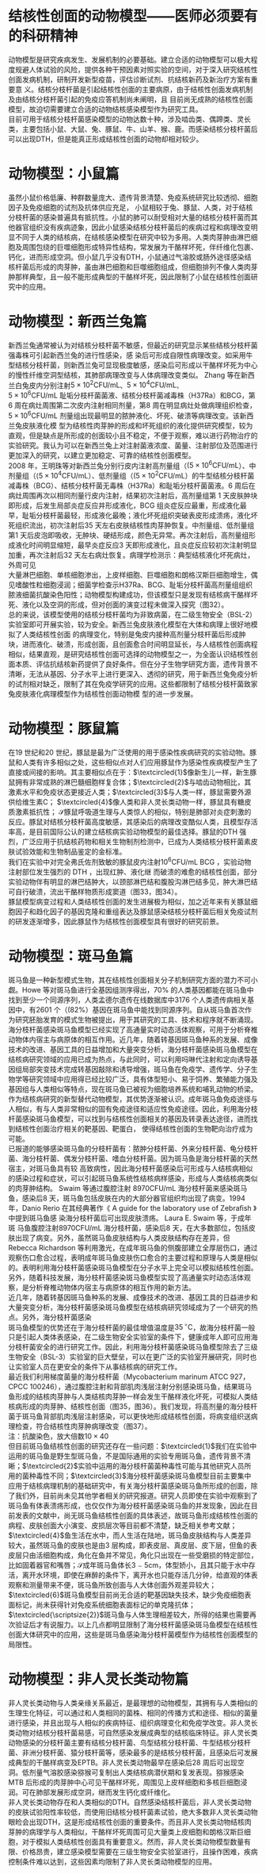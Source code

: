# 结核性创面的动物模型——医师必须要有的科研精神  
动物模型是研究疾病发生、发展机制的必要基础。建立合适的动物模型可以极大程度规避人体试验的风险，提供各种干预因素对照实验的空间，对于深入研究结核性创面发病机制，研制开发新型疫苗，评估诊断试剂、抗结核新药及新治疗方案有重要意 义。结核分枝杆菌是引起结核性创面的主要病原，由于结核性创面发病机制及由结核分枝杆菌引起的免疫应答机制尚未阐明，且 目前尚无成熟的结核性创面模型，故迫切需要建立合适的动物结核感染模型作为研究工具。  
目前可用于结核分枝杆菌感染模型的动物达数十种，涉及啮齿类、偶蹄类、灵长类，主要包括小鼠、大鼠、兔、豚鼠、牛、山羊、猴、鹿。而感染结核分枝杆菌后可以出现DTH，但是能真正形成结核性创面的动物却相对较少。  
#  动物模型：小鼠篇  
虽然小鼠价格低廉、种群数量庞大、遗传背景清楚、免疫系统研究比较透彻、细胞因子及免疫细胞的试剂及抗体供应充足， 小鼠相较于兔、豚鼠、人类，对于结核分枝杆菌的感染普遍具有抵抗性。小鼠的肺可以耐受相对大量的结核分枝杆菌而其他器官组织没有疾病迹象，因此小鼠感染结核分枝杆菌后的疾病过程和病理改变明显不同于人类的结核病，在结核感染模型在研究中较为多用。人类肉芽肿由淋巴细胞及周围包绕的巨噬细胞形成特异性结构，常发展为干酪样坏死，伴纤维化包裹、钙化，进而形成空洞。但小鼠几乎没有DTH，小鼠通过气溶胶或肠外途径感染结核杆菌后形成的肉芽肿，虽由淋巴细胞和巨噬细胞组成，但细胞排列不像人类肉芽肿那样典型，且一般不能形成典型的干酪样坏死，因此限制了小鼠在结核性创面研究中的应用。  
#  动物模型：新西兰兔篇  
新西兰兔通常被认为对结核分枝杆菌不敏感，但最近的研究显示某些结核分枝杆菌强毒株可引起新西兰兔的进行性感染，感 染后可形成自限性病理改变。如采用牛型结核分枝杆菌，则新西兰兔可显现极度敏感，感染后可形成以干酪样坏死为中心的慢性纤维空洞型结核，其肺部病理改变与人体病理改变类似。 Zhang 等在新西兰白兔皮内分别注射$5\times10^{2}\mathrm{CFU/mL}$、$5\times10^{4}\mathrm{CFU/mL}$、  
$5\times10^{6}\mathrm{CFU/mL}$ 耻垢分枝杆菌菌液、结核分枝杆菌减毒株（H37Ra）和BCG，第6 周在病灶周围第二次皮内注射相同剂量，第8 周在明显病灶处做病理组织检查，$5\times10^{6}\mathrm{CFU/mL}$ 剂量组出现最明显的脓肿液化、坏死、破溃等病理改变。该新西兰兔皮肤液化模 型为结核性肉芽肿的形成和坏死组织的液化提供研究模型，较为直观，但是缺点是所形成的创面较小且不稳定，不便于观察，难以进行药物治疗的实验研究。我认为可以在新西兰兔上对注射菌液浓度、菌量、注射部位及范围进行更加深入的研究，以建立更加稳定、可靠的结核性创面模型。  
2008 年，王明珠等对新西兰兔分别行皮内注射高剂量组（$\mathrm{{}(5\times10^{6}C F U/m L}$）、中剂量组（$\mathrm{{\langle5\times10^{4}C F U/m L}}$）、低剂量组（$\mathrm{{(5\times10^{2}C F U/m L}}$）的牛型结核分枝杆菌减毒株（BCG）、结核分枝杆菌无毒株（H37Ra）和耻垢分枝杆菌菌液。6 周后在病灶周围再次以相同剂量行皮内注射，结果初次注射后，高剂量组第 1 天皮肤肿块即形成，后发生局部炎症反应并形成液化，BCG 组炎症反应最重，形成液化最早，耻垢分枝杆菌最轻，形成液化最晚；液化坏死组织突破表皮形成溃疡，液化坏死组织流出，初次注射后35 天左右皮肤结核性肉芽肿恢复。中剂量组、低剂量组第1 天后皮泡即吸收，无肿块、硬结形成，颜色无异常。再次注射后，高剂量组形成液化时间明显缩短，最早炎症反应3 天即形成液化，且炎症反应较初次注射明显加重，再次注射后32 天左右病灶恢复。病理学检测示：典型结核液化坏死病灶，外周可见  
大量淋巴细胞、单核细胞渗出，上皮样细胞、巨噬细胞和朗格汉斯巨细胞增生，偶见嗜酸性粒细胞浸润；细菌学检查示H37Ra、BCG、耻垢分枝杆菌高剂量组组织脓液细菌抗酸染色阳性；动物模型构建成功，但该模型只是发现有结核病干酪样坏死、液化以及空洞的形成，但对创面的演变过程未做深入探究（图32）。  
总的来说，该模型使用的结核分枝杆菌均为非致病菌，在二级生物安全（BSL-2）实验室即可开展实验，较为安全。新西兰兔皮肤液化模型在大体和病理上很好地模拟了人类结核性创面 的病理变化，特别是兔皮内接种高剂量分枝杆菌后形成肿块，进而液化、破溃，形成创面，且创面愈合时间明显延长，与人结核性创面病程相似，结果直观，是研究结核性创面可选择的动物模型之一，为全面认识结核性创面本质、评估抗结核新药提供了良好条件。但在分子生物学研究方面，遗传背景不清晰，无法从基因、分子水平上进行更深入、透彻的研究，用于新西兰兔免疫分析的试剂相对缺乏，限制了其在免疫学研究的应用。这些都限制了结核分枝杆菌致家兔皮肤液化病理模型作为结核性创面动物模 型的进一步发展。  
#  动物模型：豚鼠篇  
在19 世纪和20 世纪，豚鼠是最为广泛使用的用于感染性疾病研究的实验动物。豚鼠和人类有许多相似之处，这些相似点对人们应用豚鼠作为感染性疾病模型产生了直接或间接的影响。其主要相似点在于：$\textcircled{1}$像新生儿一样，新生豚鼠拥有非常成熟的淋巴髓细胞样复合体；$\textcircled{2}$与啮齿动物相比，其激素水平和免疫状态更接近人类；$\textcircled{3}$与人类一样，豚鼠需要外源供给维生素C； 
$\textcircled{4}$像人类和非人灵长类动物一样，豚鼠具有糖皮质激素抵抗性；
$\mathcal{S}$豚鼠呼吸道生理与人类惊人的相似，特别是肺部对炎症刺激的反应。豚鼠对结核分枝杆菌高度敏感，其感染后的病理改变酷似人类，且模型存活率高，是目前国际公认的建立结核病实验动物模型的最佳选择。豚鼠的DTH 强烈，广泛应用于抗结核药物和相关生物制剂检测中，已成为人类结核分枝杆菌素皮肤试验效能和生物制品鉴定的金标准。  
我们在实验中对完全弗氏佐剂致敏的豚鼠皮内注射$10^{6}\mathrm{CFU/mL}$ BCG ，实验动物注射部位发生强烈的 DTH ，出现红肿、液化继 而破溃的难愈的结核性创面，部分实验动物伴有明显的淋巴结肿大，以颈部淋巴结和腹股沟淋巴结多见，肿大淋巴结可自行破溃，流出干酪样物质形成窦道（图33，图34）。  
豚鼠模型病变过程和人类结核性创面的发生进展极为相似，加之近年来有关豚鼠细胞因子和趋化因子的基因克隆和重组表达及豚鼠感染结核分枝杆菌后相关免疫试剂的研发逐渐增多，因此豚鼠作为结核性创面模型具有很好的研究前景。  
#  动物模型：斑马鱼篇  
斑马鱼是一种新型模式生物，其在结核性创面相关分子机制研究方面的潜力不可小觑。Howe 等对斑马鱼进行全基因组测序得出，$70\%$ 的人类基因都能在斑马鱼中找到至少一个同源序列，人类孟德尔遗传在线数据库中3176 个人类遗传病相关基因中，有2601 个（$(82\%$）基因在斑马鱼中能找到同源序列。自从斑马鱼首次作为研究胚胎发育的模式生物被提出，用于其研究的工具、技术和程序就不断涌现。海分枝杆菌感染斑马鱼模型已经实现了高通量实时动态活体观察，可用于分析脊椎动物体内宿主与病原体的相互作用。近几年，随着转基因斑马鱼种系的发展、成像技术的改进、基因工具的日益增加和大量突变分析，海分枝杆菌感染斑马鱼模型在结核病研究领域的应用已成为热点，与此同时，可以利用吗啉代注射和定向诱导基因组局部突变技术完成转基因敲除和诱导增强，斑马鱼在免疫学、遗传学、分子生物学等研究领域中应用得已经比较广泛，具有体型短小、易于饲养、繁殖能力强及基因组与人类相似等特点，现在斑马鱼已被视为细胞培养系统和哺乳动物的桥梁。作为结核病研究的新型替代动物模型，其优势逐渐被认识。成年斑马鱼免疫途径与人相似，有与人类非常相似的固有免疫途径和适应性免疫途径。因此，利用海分枝杆菌感染斑马鱼模型，可以找到与结核性创面相关的基因及转录表达途径，进而找到结核性创面治疗相关的靶基因、靶蛋白， 使得结核性创面的生物靶向治疗成为可能。  
已报道的能够感染斑马鱼的分枝杆菌有：脓肿分枝杆菌、外来分枝杆菌、龟分枝杆菌、海分枝杆菌、偶发分枝杆菌、嗜血分枝杆菌。因为斑马鱼是海分枝杆菌的天然宿主，对斑马鱼具有较 高致病性，因此海分枝杆菌感染后可形成与人结核病相似的感染过程和症状，可以引起斑马鱼系统性结核病样感染，形成与人类结核病类似的肉芽肿结构。 Swaim  等通过腹腔注射 8970CFU/mL 海分枝杆菌来感染斑马鱼，感染后8 天，斑马鱼包括皮肤在内的大部分器官组织均出现了病变。1994 年，Danio Rerio 在其经典著作《 A guide for the laboratory use of Zebraﬁsh 》中提到斑马鱼感 染海分枝杆菌后可出现皮肤溃疡。 Laura E. Swaim  等，于成年斑 马鱼腹腔注射8970CFU/mL 海分枝杆菌，感染后8 天，在大多数部位，包括皮肤出现了病变。另外，虽然斑马鱼皮肤结构与人类皮肤结构存在差异，但Rebecca Richardson 等利用激光，在成年斑马鱼的侧腹部建立全厚层伤口，通过观察伤口愈合过程，表明成年斑马鱼皮肤伤口愈合的主要过程和原理与人类是相似的。表明利用海分枝杆菌感染斑马鱼模型在分子水平上完全可以模拟结核性创面。另外，随着科技发展，海分枝杆菌感染斑马鱼模型实现了高通量实时动态活体观察，是分析脊椎动物体内宿主与病原体的相互作用的新方法。  
近几年，随着转基因斑马鱼种系的发展、成像技术的改进、基因工具的日益进步和大量突变分析，海分枝杆菌感染斑马鱼模型在结核病研究领域成为了一个研究的热点。另外，海分枝杆菌感染  
斑马鱼模型的优势还在于海分枝杆菌的最佳增值温度是$35\,^{\circ}\mathrm{C}$，故海分枝杆菌一般只是引起人类体表感染，在二级生物安全实验室的条件下，健康成年人即可应用海分枝杆菌安全的进行研究工作。因此，利用海分枝杆菌感染斑马鱼模型除去了三级生物安全（BSL-3）实验室的巨大壁垒，可以在更广泛的实验室开展研究，同时也让实验室人员在更安全的条件下从事结核病的研究工作。  
最近我们利用梯度菌量的海分枝杆菌（Mycobacterium marinum ATCC 927，CPCC 100246），通过腹腔注射和背部肌肉浅层注射分别感染斑马鱼，结果斑马鱼形成的结核肉芽肿与人类结核肉芽肿一样会发生干酪样液化坏死，可模拟人类结核病形成的肉芽肿、结核性创面（图35，图36）。我们发现，将高剂量的海分枝杆菌于斑马鱼背部肌肉浅层注射感染，可以更快地形成结核性创面，将病变组织送病理检查，符合结核性肉芽肿病理改变（图37）。  
注：抗酸染色，放大倍数$10\times40$  
但目前斑马鱼结核性创面的研究还存在一些问题：$\textcircled{1}$我们在实验中运用的斑马鱼是野生型斑马鱼，不是国际通用的实验专用斑马鱼，遗传背景不清晰；$\textcircled{2}$实验中运用的海分枝杆菌菌种毒性可能与其他研究人员所用的菌种毒性不同；$\textcircled{3}$海分枝杆菌感染斑马鱼模型目前主要集中应用于结核病理机制的基础研究中，有关海分枝杆菌感染斑马鱼所形成的创面，除了我们外，目前尚未见其他学者相关的研究报道。研究人员即使在实验中观察到了斑马鱼有体表溃疡形成，也仅仅作为海分枝杆菌感染斑马鱼的并发现象，因此在目前发表的文献中，尚无斑马鱼结核性创面的具体表述，故斑马鱼形成结核性创面的病程、皮肤创面大小演变、皮损层次等目前都不清楚，缺乏相关参考文献；$\textcircled{4}$鱼生活在水中，而人生活在陆地，斑马鱼皮肤结构与人类差异较大，虽然斑马鱼的皮肤也是由3 层构成，即表皮层、真皮层、皮下层，但鱼的表皮层只由活细胞构成，角化在鱼并不常见，角化只出现在一些受磨损的特定部位，比如固着器官和嘴唇；$\mathcal{S}$成年斑马鱼体长$3{\sim}5\mathrm{cm}$，体型娇小，且其只能于水中存活，离开水环境，即使在麻醉的条件下，离开水也只能存活几分钟，给直观的体表观察和测量带来不便，斑马鱼所致创面与人大体创面外观差异较大； $\textcircled{6}$斑马鱼模型目前尚无合适的靶基因缺失技术，缺少免疫细胞表面标记，尚未获得针对免疫系统细胞表面标记的单克隆抗体； $\textcircled{\scriptsize{2}}$斑马鱼与人体生理相差较大，所得的结果也需要再次验证后才有说服力。以上几点都明显限制了海分枝杆菌感染斑马鱼模型在结核性创面大体研究中的应用，这些是斑马鱼感染海分枝杆菌模型作为结核性创面模型的局限性。  
#  动物模型：非人灵长类动物篇  
非人灵长类动物与人类亲缘关系最近，是最理想的动物模型，其拥有与人类相似的生理生化特征，可以通过和人类相同的菌株、相同的传播方式和途径、相似的菌量进行感染，并且出现与人相似的疾病特征、组织病理变化和免疫学改变。非人灵长类动物对结核分枝杆菌易感，可自然感染发展成典型的结核临床特征。非人灵长类动物感染的分枝杆菌主要有结核分枝杆菌、鸟型结核分枝杆菌、牛型结核分枝杆菌、非洲分枝杆菌、猿分枝杆菌等，感染最多的是结核分枝杆菌，且感染后可发展成典型的干酪样病变及EPTB。非人灵长类动物最早在感染后28 周后可出现空洞。低剂量气溶胶感染猕猴可复制出人类结核病潜伏期和复发表现。猕猴感染MTB 后形成的肉芽肿中心可见干酪样坏死，周围见上皮样细胞和多核巨细胞浸润。可在肺部发展形成空洞，继而发生钙化或纤维化。  
非人灵长类动物存在和人类相似的DTH。自然感染结核杆菌后，非人灵长类动物的皮肤试验阳性率较低，而使用旧结核分枝杆菌素试验，绝大多数非人灵长类动物眼睑会出现DTH，这是形成结核性创面的重要条件。而且非人灵长类动物结核肉芽肿的病理学与人类相似，干酪样坏死周围可见大量类上皮细胞和朗格汉斯巨细胞，对于模拟人类结核性创面具有重要意义。然而，非人灵长类动物模型数量有限、价格昂贵，建立感染模型需要在三级生物安全实验室进行，且操作困难，疾病控制条件难以达到，这些因素均限制了非人灵长类动物模型的应用。  